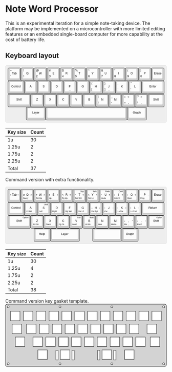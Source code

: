 # Note Word Processor

This is an experimental iteration for a simple note-taking device. The platform may be implemented on a microcontroller with more limited editing features or an embedded single-board computer for more capability at the cost of battery life.

## Keyboard layout

![keyboard layout](https://raw.githubusercontent.com/cypnk/WordProcessor/master/hardware/note/keyboard-layout.png)

|Key size|Count|
|--------|-----|
|1u      |  30 |
|1.25u   |   2 |
|1.75u   |   2 |
|2.25u   |   2 |
|Total   |  37 |

Command version with extra functionality.

![keyboard layout](https://raw.githubusercontent.com/cypnk/WordProcessor/master/hardware/note/keyboard-cmd.png)

|Key size|Count|
|--------|-----|
|1u      |  30 |
|1.25u   |   4 |
|1.75u   |   2 |
|2.25u   |   2 |
|Total   |  38 |

Command version key gasket template.
![gasket template](https://raw.githubusercontent.com/cypnk/WordProcessor/master/hardware/note/switch_gasket_cmd.svg)
